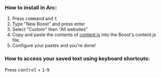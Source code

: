 ### How to install in Arc:

1. Press <kbd>command</kbd> and <kbd>t</kbd>
2. Type "New Boost" and press enter
3. Select "Custom" then "All websites"
4. Copy and paste the contents of [content.js](https://github.com/cortez/row/content.js) into the Boost's content.js file.
5. Configure your pastes and you're done!

### How to access your saved text using keyboard shortcuts:

Press <kbd>control</kbd> + <kbd>1</kbd>-<kbd>9</kbd>

